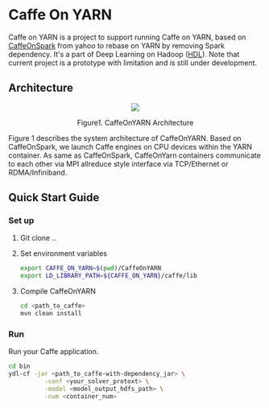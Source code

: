 # Caffe On YARN

Caffe on YARN is a project to support running Caffe on YARN, based on [CaffeOnSpark](https://github.com/yahoo/CaffeOnSpark) from yahoo to rebase on YARN by removing Spark dependency. It's a part of Deep Learning on Hadoop ([HDL](https://github.com/Intel-bigdata/HDL)). Note that current project is a prototype with limitation and is still under development.

## Architecture
<p align="center">
<img src=https://cloud.githubusercontent.com/assets/9171954/24284565/e02b511c-10a6-11e7-8af3-5888869ea692.png>
</p>
<p align="center">
Figure1. CaffeOnYARN Architecture
</p>

Figure 1 describes the system architecture of CaffeOnYARN. Based on CaffeOnSpark, we launch Caffe engines on CPU devices within the YARN container. As same as CaffeOnSpark, CaffeOnYarn containers communicate to each other via MPI allreduce style interface via TCP/Ethernet or RDMA/Infiniband.


## Quick Start Guide
### Set up
1. Git clone ..
2. Set environment variables

   ```sh
   export CAFFE_ON_YARN=$(pwd)/CaffeOnYARN
   export LD_LIBRARY_PATH=${CAFFE_ON_YARN}/caffe/lib
   ```

3. Compile CaffeOnYARN

   ```sh
   cd <path_to_caffe>
   mvn clean install
   ```

### Run  
Run your Caffe application.

   ```sh
   cd bin
   ydl-cf -jar <path_to_caffe-with-dependency_jar> \
             -conf <your_solver_protoxt> \
             -model <model_output_hdfs_path> \
             -num <container_num>
   ```